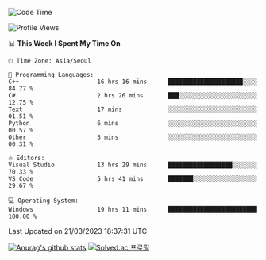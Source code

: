 <!--START_SECTION:waka-->
![Code Time](http://img.shields.io/badge/Code%20Time-31%20hrs%2027%20mins-blue)

![Profile Views](http://img.shields.io/badge/Profile%20Views-28-blue)

📊 **This Week I Spent My Time On** 

```text
🕑︎ Time Zone: Asia/Seoul

💬 Programming Languages: 
C++                      16 hrs 16 mins      █████████████████████░░░░   84.77 % 
C#                       2 hrs 26 mins       ███░░░░░░░░░░░░░░░░░░░░░░   12.75 % 
Text                     17 mins             ░░░░░░░░░░░░░░░░░░░░░░░░░   01.51 % 
Python                   6 mins              ░░░░░░░░░░░░░░░░░░░░░░░░░   00.57 % 
Other                    3 mins              ░░░░░░░░░░░░░░░░░░░░░░░░░   00.31 % 

🔥 Editors: 
Visual Studio            13 hrs 29 mins      ██████████████████░░░░░░░   70.33 % 
VS Code                  5 hrs 41 mins       ███████░░░░░░░░░░░░░░░░░░   29.67 % 

💻 Operating System: 
Windows                  19 hrs 11 mins      █████████████████████████   100.00 % 
```


 Last Updated on 21/03/2023 18:37:31 UTC
<!--END_SECTION:waka-->
[![Anurag's github stats](https://github-readme-stats.vercel.app/api?username=heosumin518)](https://github.com/anuraghazra/github-readme-stats)
[![Solved.ac
프로필](http://mazassumnida.wtf/api/v2/generate_badge?boj=heosumin)](https://solved.ac/heosumin)
